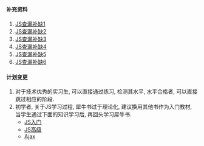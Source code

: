 #### 补充资料

1. [JS查漏补缺1](https://gist.github.com/hjzheng/30b4a235dc082bfe6b1e)
2. [JS查漏补缺2](https://gist.github.com/hjzheng/0c365ddca36568191820)
3. [JS查漏补缺3](https://gist.github.com/hjzheng/87d9baf58bc70fdec425)
4. [JS查漏补缺4](https://gist.github.com/hjzheng/bb6a83ca2fd68a584698)
5. [JS查漏补缺5](https://gist.github.com/hjzheng/9cc77fa68f85d2a7717d)
6. [JS查漏补缺6](https://gist.github.com/hjzheng/46fcecb34d09785f9181)

#### 计划变更

1. 对于技术优秀的实习生, 可以直接通过练习, 检测其水平, 水平合格者, 可以直接跳过相应的阶段.
2. 初学者, 关于JS学习过程, 犀牛书过于理论化, 建议换用其他书作为入门教材, 当学生通过下面的知识学习后, 再回头学习犀牛书.
    - [JS入门](http://www.imooc.com/learn/36)
    - [JS高级](http://www.imooc.com/learn/10)
    - [Ajax](http://www.imooc.com/learn/250)
